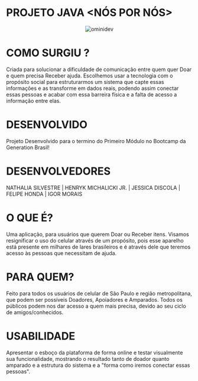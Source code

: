 # PROJETO JAVA <NÓS POR NÓS>
<div align="center">
  <img src="https://lh3.googleusercontent.com/FA90oTW-ARgnHXTXcZm61L0F3IcRAuXXe6oT7LSd2cWafKxjDreytFgKnvuih2YMSthhzKw0yV8r-hwl4E8n3t2Nv6RZ1XqUzw4l-axcjMk5TrElif2Us4fOy60syGZydb96tbjgyHqSIgaRhkk3F2W02t_AKS20F5h8PA-E49UdJJruV709CLNkTCJ6pBxjhj5Bz30vsVMZCJ-qfM4RQ3qKIIdX6ZIAwNTZpkaGTsspSN2tkHWneDXqlh9d_1yXEwRGRC96ygMgZ-4rZmeQUvRiQJk8PE6scIqRQB7ChezNndcwTk698rAZazWZZfIb2kq2Z1LlcbBa-L-vu0kKl7INKPnaYoyMCV964CHjkbPGKF6xR4MBUN0WnfHGbW3JfDrsaGvjAOXIEuT2Txor9-uUVeNmhqNB0KnwK4PyWGOrqSwB43ceknsvgOthnqy2zRVEtLbChAFx_e7GJd4toNZdVqI7rtnYWnBwzpaBUx_ft1OcdGRc6xi2zB9raYCut69GiwbeOsP3-TsWzke9bEzEol5a8PfAwaQfqCGBiipwb9gKdDVEi-9HkS_xLcrBSbNrFfy4L4fP3omHAf3I4fbEfgW0723oODBl9oEyJUOz4QSfFYVInMNzbQ8kmqOjtHaquhTCfzrceu2WPGkMJIqjQeCNDGsIpQf2DoNSEa-xPKn-Y1vTbGWQYiix1-GuYYuuFTXNtlBDWPkL_E5ke1o=s625-no?authuser=0" alt="ominidev"/>
</div>



# COMO SURGIU ?
Criada para solucionar a dificuldade de comunicação entre quem quer Doar e quem precisa Receber ajuda. Escolhemos usar a tecnologia com o propósito social para estruturarmos um sistema que capte essas informações e as transforme em dados reais, podendo assim conectar essas pessoas e acabar com essa barreira física e a falta de acesso a informação entre elas.

# DESENVOLVIDO
Projeto Desenvolvido para o termino do Primeiro Módulo no Bootcamp da Generation Brasil!

# DESENVOLVEDORES
NATHALIA SILVESTRE | HENRYK MICHALICKI JR. | JESSICA DISCOLA | FELIPE HONDA | IGOR MORAIS


# O QUE É?
Uma aplicação, para usuários que querem Doar ou Receber itens.
Visamos resignificar o uso do celular através de um propósito, pois esse aparelho está presente em milhares de lares brasileiros e é através dele que teremos acesso às  pessoas que necessitam de ajuda.

# PARA QUEM?
Feito para todos os usuários de celular de São Paulo e região metropolitana, que podem ser possíveis Doadores, Apoiadores e Amparados. Todos os públicos podem nos dar acesso a quem mais precisa, devido ao seu ciclo de amigos/conhecidos.

# USABILIDADE
Apresentar o esboço da plataforma de forma online e testar visualmente sua funcionalidade, mostrando o resultado tanto de doador quanto amparado e a estrutura do sistema e a "forma como iremos conectar essas pessoas".





